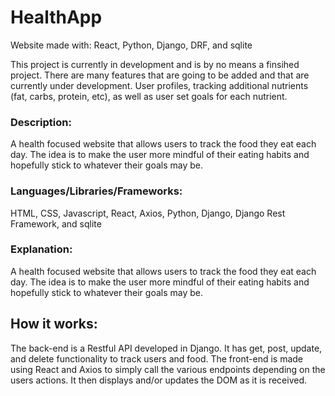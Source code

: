# HealthApp

Website made with: React, Python, Django, DRF, and sqlite

This project is currently in development and is by no means a finsihed project. There are many features that are going to be added and that are currently under development. User profiles, tracking additional nutrients (fat, carbs, protein, etc), as well as user set goals for each nutrient.  

### Description:
A health focused website that allows users to track the food they eat each day. The idea is to make the user more mindful of their eating habits and hopefully stick to whatever their goals may be. 

### Languages/Libraries/Frameworks:
HTML, CSS, Javascript, React, Axios, Python, Django, Django Rest Framework, and sqlite

### Explanation:
A health focused website that allows users to track the food they eat each day. The idea is to make the user more mindful of their eating habits and hopefully stick to whatever their goals may be. 

## How it works:
The back-end is a Restful API developed in Django. It has get, post, update, and delete functionality to track users and food. The front-end is made using React and Axios to simply call the various endpoints depending on the users actions. It then displays and/or updates the DOM as it is received.    

